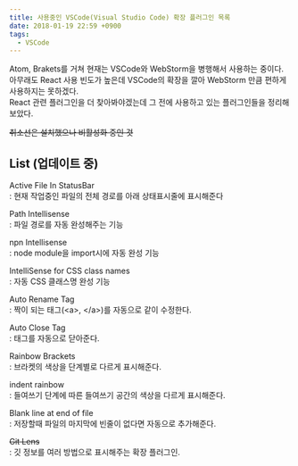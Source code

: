 ```yaml
---
title: 사용중인 VSCode(Visual Studio Code) 확장 플러그인 목록
date: 2018-01-19 22:59 +0900
tags:
  - VSCode
---
```


Atom, Brakets를 거쳐 현재는 VSCode와 WebStorm을 병행해서 사용하는 중이다.  
아무래도 React 사용 빈도가 높은데 VSCode의 확장을 깔아 WebStorm 만큼 편하게 사용하지는 못하겠다.  
React 관련 플러그인을 더 찾아봐야겠는데 그 전에 사용하고 있는 플러그인들을 정리해보았다.

~~취소선은 설치했으나 비활성화 중인 것~~

## List (업데이트 중)

Active File In StatusBar  
: 현재 작업중인 파일의 전체 경로를 아래 상태표시줄에 표시해준다

Path Intellisense  
: 파일 경로를 자동 완성해주는 기능

npn Intellisense  
: node module을 import시에 자동 완성 기능

IntelliSense for CSS class names  
: 자동 CSS 클래스명 완성 기능

Auto Rename Tag  
: 짝이 되는 태그(\<a>, \</a>)를 자동으로 같이 수정한다.

Auto Close Tag  
: 태그를 자동으로 닫아준다.

Rainbow Brackets  
: 브라켓의 색상을 단계별로 다르게 표시해준다.

indent rainbow  
: 들여쓰기 단계에 따른 들여쓰기 공간의 색상을 다르게 표시해준다.

Blank line at end of file  
: 저장할때 파일의 마지막에 빈줄이 없다면 자동으로 추가해준다.

~~Git Lens~~  
: 깃 정보를 여러 방법으로 표시해주는 확장 플러그인.
